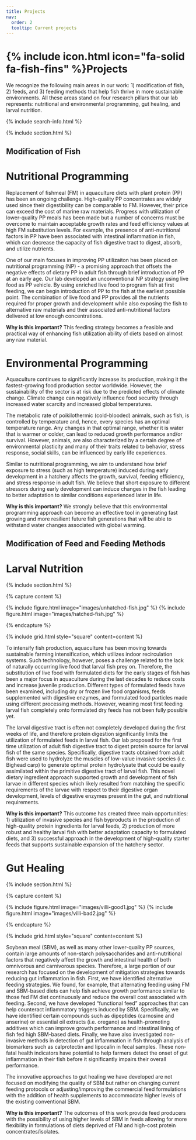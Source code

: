 ```yaml
---
title: Projects
nav:
  order: 2
  tooltip: Current projects
---
```


# {% include icon.html icon="fa-solid fa-fish-fins" %}Projects

We recognize the following main areas in our work: 1) modification of fish, 2) feeds, and 3) feeding methods that help fish thrive in more sustainable environments. All these areas stand on four research pillars that our lab represents: nutritional and environmental programming, gut healing, and larval nutrition.

{% include search-info.html %}

{% include section.html %}

## Modification of Fish
# Nutritional Programming
Replacement of fishmeal (FM) in aquaculture diets with plant protein (PP) has been an ongoing challenge. High-quality PP concentrates are widely used since their digestibility can be comparable to FM. However, their price can exceed the cost of marine raw materials. Progress with utilization of lower-quality PP meals has been made but a number of concerns must be overcome to maintain acceptable growth rates and feed efficiency values at high FM substitution levels. For example, the presence of anti-nutritional factors in PP have been associated with intestinal inflammation in fish, which can decrease the capacity of fish digestive tract to digest, absorb, and utilize nutrients. 

One of our main focuses in improving PP utilizaiton has been placed on nutritional programming (NP) - a promising approach that offsets the negative effects of dietary PP in adult fish through brief introduction of PP at an early age. Our lab developed an unconventional NP strategy using live food as PP vehicle. By using enriched live food to program fish at first feeding, we can begin introduction of PP to the fish at the earliest possible point. The combination of live food and PP provides all the nutrients required for proper growth and development while also exposing the fish to alternative raw materials and their associated anti-nutritional factors delivered at low enough concentrations. 

**Why is this important?** This feeding strategy becomes a feasible and practical way of enhancing fish utilization ability of diets based on almost any raw material.

# Environmental Programming
Aquaculture continues to significantly increase its production, making it the fastest-growing food production sector worldwide. However, the sustainability of the sector is at risk due to the predicted effects of climate change. Climate change can negatively influence food security through increased water scarcity and increased global temperatures. 

The metabolic rate of poikilothermic (cold-blooded) animals, such as fish, is controlled by temperature and, hence, every species has an optimal temperature range. Any changes in that optimal range, whether it is water that is warmer or colder, can lead to reduced growth performance and/or survival. However, animals, are also characterized by a certain degree of environmental plasticity and many of their traits related to behavior, stress response, social skills, can be influenced by early life experiences. 

Similar to nutritional programming, we aim to understand how brief exposure to stress (such as high temperature) induced during early development in a hatchery affects the growth, survival, feeding efficiency, and stress response in adult fish. We believe that short exposure to different stressors during early development can induce changes in the fish leading to better adaptation to similar conditions experienced later in life.

**Why is this important?** We strongly believe that this environmental programming approach can become an effective tool in generating fast growing and more resilient future fish generations that will be able to withstand water changes associated with global warming. 

## Modification of Feed and Feeding Methods
# Larval Nutrition

{% include section.html %}

{% capture content %}

{% include figure.html image="images/unhatched-fish.jpg" %} {% include figure.html image="images/hatched-fish.jpg" %} 

{% endcapture %}

{% include grid.html style="square" content=content %}

To intensify fish production, aquaculture has been moving towards sustainable farming intensification, which utilizes indoor recirculation systems. Such technology, however, poses a challenge related to the lack of naturally occurring live food that larval fish prey on. Therefore, the substitution of live food with formulated diets for the early stages of fish has been a major focus in aquaculture during the last decades to reduce costs and increase juvenile production. Different types of formulated feeds have been examined, including dry or frozen live food organisms, feeds supplemented with digestive enzymes, and formulated food particles made using different processing methods. However, weaning most first feeding larval fish completely onto formulated dry feeds has not been fully possible yet.

The larval digestive tract is often not completely developed during the first weeks of life, and therefore protein digestion significantly limits the utilization of formulated feeds in larval fish. Our lab proposed for the first time utilization of adult fish digestive tract to digest protein source for larval fish of the same species. Specifically, digestive tracts obtained from adult fish were used to hydrolyze the muscles of low-value invasive species (i.e. Bighead carp) to generate optimal protein hydrolysate that could be easily assimilated within the primitive digestive tract of larval fish. This novel dietary ingredient approach supported growth and development of fish larvae in different species which likely resulted from matching the specific requirements of the larvae with respect to their digestive organ development, levels of digestive enzymes present in the gut, and nutritional requirements. 

**Why is this important?** This outcome has created three main opportunities: 1) utilization of invasive species and fish byproducts in the production of high-quality protein ingredients for larval feeds, 2) production of more robust and healthy larval fish with better adaptation capacity to formulated diets, and 3) successful approach in the development of high-quality starter feeds that supports sustainable expansion of the hatchery sector.

# Gut Healing

{% include section.html %}

{% capture content %}

{% include figure.html image="images/villi-good1.jpg" %} {% include figure.html image="images/villi-bad2.jpg" %} 

{% endcapture %}

{% include grid.html style="square" content=content %}

Soybean meal (SBM), as well as many other lower-quality PP sources, contain large amounts of non-starch polysaccharides and anti-nutritional factors that negatively affect the growth and intestinal health of both omnivorous and carnivorous species. Therefore, a large portion of our research has focused on the development of mitigation strategies towards reducing gut inflammation in fish. 
First, we have identified alternative feeding strategies. We found, for example, that alternating feeding using FM and SBM-based diets can help fish achieve growth performance similar to those fed FM diet continuously and reduce the overall cost associated with feeding. Second, we have developed “functional feed” approaches that can help counteract inflammatory triggers induced by SBM. Specifically, we have identified certain compounds such as dipeptides (carnosine and anserine) or essential oil extracts (i.e. oregano) as health-promoting additives which can improve growth performance and intestinal lining of fish fed high SBM-based diets. Finally, we have also investigated non-invasive methods in detection of gut inflammation in fish through analysis of biomarkers such as calprotectin and lipocalin in fecal samples. These non-fatal health indicators have potential to help farmers detect the onset of gut inflammation in their fish before it significantly impairs their overall performance. 

The innovative approaches to gut healing we have developed are not focused on modifying the quality of SBM but rather on changing current feeding protocols or adjusting/improving the commercial feed formulations with the addition of health supplements to accommodate higher levels of the existing conventional SBM.


**Why is this important?** The outcomes of this work provide feed producers with the possibility of using higher levels of SBM in feeds allowing for more flexibility in formulations of diets deprived of FM and high-cost protein concentrates/isolates. 


